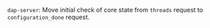 `dap-server`: Move initial check of core state from `threads` request to `configuration_done` request.
